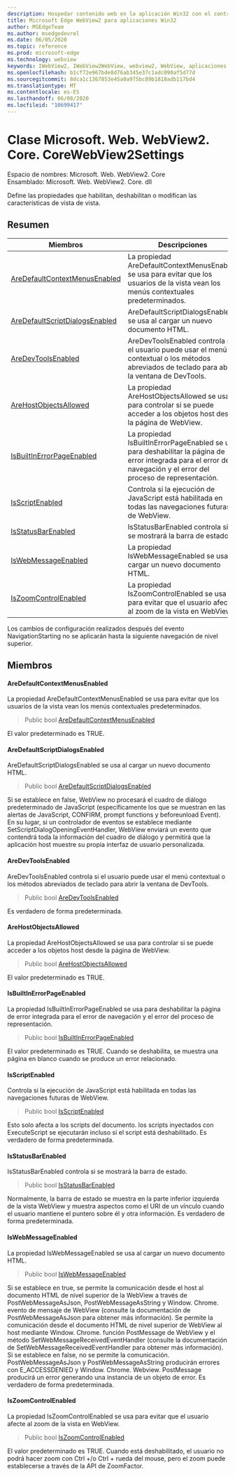 ```yaml
---
description: Hospedar contenido web en la aplicación Win32 con el control Microsoft Edge WebView2
title: Microsoft Edge WebView2 para aplicaciones Win32
author: MSEdgeTeam
ms.author: msedgedevrel
ms.date: 06/05/2020
ms.topic: reference
ms.prod: microsoft-edge
ms.technology: webview
keywords: IWebView2, IWebView2WebView, webview2, WebView, aplicaciones Win32, Win32, Edge, ICoreWebView2, ICoreWebView2Controller, control de explorador, HTML Edge
ms.openlocfilehash: b1cf72e967bde8d76ab345e37c1adc090af5d77d
ms.sourcegitcommit: 8dca1c1367853e45a0a975bc89b1818adb117bd4
ms.translationtype: MT
ms.contentlocale: es-ES
ms.lasthandoff: 06/08/2020
ms.locfileid: "10699417"
---
```

# Clase Microsoft. Web. WebView2. Core. CoreWebView2Settings 

Espacio de nombres: Microsoft. Web. WebView2. Core \
Ensamblado: Microsoft. Web. WebView2. Core. dll

Define las propiedades que habilitan, deshabilitan o modifican las características de vista de vista.

## Resumen

 Miembros                        | Descripciones
--------------------------------|---------------------------------------------
[AreDefaultContextMenusEnabled](#aredefaultcontextmenusenabled) | La propiedad AreDefaultContextMenusEnabled se usa para evitar que los usuarios de la vista vean los menús contextuales predeterminados.
[AreDefaultScriptDialogsEnabled](#aredefaultscriptdialogsenabled) | AreDefaultScriptDialogsEnabled se usa al cargar un nuevo documento HTML.
[AreDevToolsEnabled](#aredevtoolsenabled) | AreDevToolsEnabled controla si el usuario puede usar el menú contextual o los métodos abreviados de teclado para abrir la ventana de DevTools.
[AreHostObjectsAllowed](#arehostobjectsallowed) | La propiedad AreHostObjectsAllowed se usa para controlar si se puede acceder a los objetos host desde la página de WebView.
[IsBuiltInErrorPageEnabled](#isbuiltinerrorpageenabled) | La propiedad IsBuiltInErrorPageEnabled se usa para deshabilitar la página de error integrada para el error de navegación y el error del proceso de representación.
[IsScriptEnabled](#isscriptenabled) | Controla si la ejecución de JavaScript está habilitada en todas las navegaciones futuras de WebView.
[IsStatusBarEnabled](#isstatusbarenabled) | IsStatusBarEnabled controla si se mostrará la barra de estado.
[IsWebMessageEnabled](#iswebmessageenabled) | La propiedad IsWebMessageEnabled se usa al cargar un nuevo documento HTML.
[IsZoomControlEnabled](#iszoomcontrolenabled) | La propiedad IsZoomControlEnabled se usa para evitar que el usuario afecte al zoom de la vista en WebView.

Los cambios de configuración realizados después del evento NavigationStarting no se aplicarán hasta la siguiente navegación de nivel superior.

## Miembros

#### AreDefaultContextMenusEnabled 

La propiedad AreDefaultContextMenusEnabled se usa para evitar que los usuarios de la vista vean los menús contextuales predeterminados.

> Public bool [AreDefaultContextMenusEnabled](#aredefaultcontextmenusenabled)

El valor predeterminado es TRUE.

#### AreDefaultScriptDialogsEnabled 

AreDefaultScriptDialogsEnabled se usa al cargar un nuevo documento HTML.

> Public bool [AreDefaultScriptDialogsEnabled](#aredefaultscriptdialogsenabled)

Si se establece en false, WebView no procesará el cuadro de diálogo predeterminado de JavaScript (específicamente los que se muestran en las alertas de JavaScript, CONFIRM, prompt functions y beforeunload Event). En su lugar, si un controlador de eventos se establece mediante SetScriptDialogOpeningEventHandler, WebView enviará un evento que contendrá toda la información del cuadro de diálogo y permitirá que la aplicación host muestre su propia interfaz de usuario personalizada.

#### AreDevToolsEnabled 

AreDevToolsEnabled controla si el usuario puede usar el menú contextual o los métodos abreviados de teclado para abrir la ventana de DevTools.

> Public bool [AreDevToolsEnabled](#aredevtoolsenabled)

Es verdadero de forma predeterminada.

#### AreHostObjectsAllowed 

La propiedad AreHostObjectsAllowed se usa para controlar si se puede acceder a los objetos host desde la página de WebView.

> Public bool [AreHostObjectsAllowed](#arehostobjectsallowed)

El valor predeterminado es TRUE.

#### IsBuiltInErrorPageEnabled 

La propiedad IsBuiltInErrorPageEnabled se usa para deshabilitar la página de error integrada para el error de navegación y el error del proceso de representación.

> Public bool [IsBuiltInErrorPageEnabled](#isbuiltinerrorpageenabled)

El valor predeterminado es TRUE. Cuando se deshabilita, se muestra una página en blanco cuando se produce un error relacionado.

#### IsScriptEnabled 

Controla si la ejecución de JavaScript está habilitada en todas las navegaciones futuras de WebView.

> Public bool [IsScriptEnabled](#isscriptenabled)

Esto solo afecta a los scripts del documento. los scripts inyectados con ExecuteScript se ejecutarán incluso si el script está deshabilitado. Es verdadero de forma predeterminada.

#### IsStatusBarEnabled 

IsStatusBarEnabled controla si se mostrará la barra de estado.

> Public bool [IsStatusBarEnabled](#isstatusbarenabled)

Normalmente, la barra de estado se muestra en la parte inferior izquierda de la vista WebView y muestra aspectos como el URI de un vínculo cuando el usuario mantiene el puntero sobre él y otra información. Es verdadero de forma predeterminada.

#### IsWebMessageEnabled 

La propiedad IsWebMessageEnabled se usa al cargar un nuevo documento HTML.

> Public bool [IsWebMessageEnabled](#iswebmessageenabled)

Si se establece en true, se permite la comunicación desde el host al documento HTML de nivel superior de la WebView a través de PostWebMessageAsJson, PostWebMessageAsString y Window. Chrome. evento de mensaje de WebView (consulte la documentación de PostWebMessageAsJson para obtener más información). Se permite la comunicación desde el documento HTML de nivel superior de WebView al host mediante Window. Chrome. función PostMessage de WebView y el método SetWebMessageReceivedEventHandler (consulte la documentación de SetWebMessageReceivedEventHandler para obtener más información). Si se establece en false, no se permite la comunicación. PostWebMessageAsJson y PostWebMessageAsString producirán errores con E_ACCESSDENIED y Window. Chrome. Webview. PostMessage producirá un error generando una instancia de un objeto de error. Es verdadero de forma predeterminada.

#### IsZoomControlEnabled 

La propiedad IsZoomControlEnabled se usa para evitar que el usuario afecte al zoom de la vista en WebView.

> Public bool [IsZoomControlEnabled](#iszoomcontrolenabled)

El valor predeterminado es TRUE. Cuando está deshabilitado, el usuario no podrá hacer zoom con Ctrl +/o Ctrl + rueda del mouse, pero el zoom puede establecerse a través de la API de ZoomFactor.


